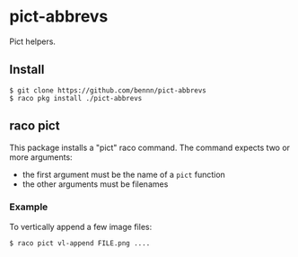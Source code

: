 pict-abbrevs
===

Pict helpers.


Install
---

```
$ git clone https://github.com/bennn/pict-abbrevs
$ raco pkg install ./pict-abbrevs
```


raco pict
---

This package installs a "pict" raco command.
The command expects two or more arguments:

- the first argument must be the name of a `pict` function
- the other arguments must be filenames

### Example

To vertically append a few image files:

```
$ raco pict vl-append FILE.png ....
```

